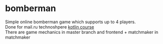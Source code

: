 # bomberman
Simple online bomberman game which supports up to 4 players.  
Done for mail.ru technoshpere [kotlin course](https://github.com/rybalkinsd/kotlin-boot-camp/)  
There are game mechanics in master branch and frontend + matchmaker in matchmaker 
